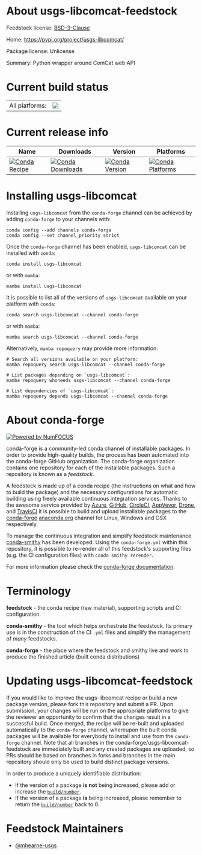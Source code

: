 About usgs-libcomcat-feedstock
==============================

Feedstock license: [BSD-3-Clause](https://github.com/conda-forge/libcomcat-feedstock/blob/main/LICENSE.txt)

Home: https://pypi.org/project/usgs-libcomcat/

Package license: Unlicense

Summary: Python wrapper around ComCat web API

Current build status
====================


<table><tr><td>All platforms:</td>
    <td>
      <a href="https://dev.azure.com/conda-forge/feedstock-builds/_build/latest?definitionId=6049&branchName=main">
        <img src="https://dev.azure.com/conda-forge/feedstock-builds/_apis/build/status/libcomcat-feedstock?branchName=main">
      </a>
    </td>
  </tr>
</table>

Current release info
====================

| Name | Downloads | Version | Platforms |
| --- | --- | --- | --- |
| [![Conda Recipe](https://img.shields.io/badge/recipe-usgs--libcomcat-green.svg)](https://anaconda.org/conda-forge/usgs-libcomcat) | [![Conda Downloads](https://img.shields.io/conda/dn/conda-forge/usgs-libcomcat.svg)](https://anaconda.org/conda-forge/usgs-libcomcat) | [![Conda Version](https://img.shields.io/conda/vn/conda-forge/usgs-libcomcat.svg)](https://anaconda.org/conda-forge/usgs-libcomcat) | [![Conda Platforms](https://img.shields.io/conda/pn/conda-forge/usgs-libcomcat.svg)](https://anaconda.org/conda-forge/usgs-libcomcat) |

Installing usgs-libcomcat
=========================

Installing `usgs-libcomcat` from the `conda-forge` channel can be achieved by adding `conda-forge` to your channels with:

```
conda config --add channels conda-forge
conda config --set channel_priority strict
```

Once the `conda-forge` channel has been enabled, `usgs-libcomcat` can be installed with `conda`:

```
conda install usgs-libcomcat
```

or with `mamba`:

```
mamba install usgs-libcomcat
```

It is possible to list all of the versions of `usgs-libcomcat` available on your platform with `conda`:

```
conda search usgs-libcomcat --channel conda-forge
```

or with `mamba`:

```
mamba search usgs-libcomcat --channel conda-forge
```

Alternatively, `mamba repoquery` may provide more information:

```
# Search all versions available on your platform:
mamba repoquery search usgs-libcomcat --channel conda-forge

# List packages depending on `usgs-libcomcat`:
mamba repoquery whoneeds usgs-libcomcat --channel conda-forge

# List dependencies of `usgs-libcomcat`:
mamba repoquery depends usgs-libcomcat --channel conda-forge
```


About conda-forge
=================

[![Powered by
NumFOCUS](https://img.shields.io/badge/powered%20by-NumFOCUS-orange.svg?style=flat&colorA=E1523D&colorB=007D8A)](https://numfocus.org)

conda-forge is a community-led conda channel of installable packages.
In order to provide high-quality builds, the process has been automated into the
conda-forge GitHub organization. The conda-forge organization contains one repository
for each of the installable packages. Such a repository is known as a *feedstock*.

A feedstock is made up of a conda recipe (the instructions on what and how to build
the package) and the necessary configurations for automatic building using freely
available continuous integration services. Thanks to the awesome service provided by
[Azure](https://azure.microsoft.com/en-us/services/devops/), [GitHub](https://github.com/),
[CircleCI](https://circleci.com/), [AppVeyor](https://www.appveyor.com/),
[Drone](https://cloud.drone.io/welcome), and [TravisCI](https://travis-ci.com/)
it is possible to build and upload installable packages to the
[conda-forge](https://anaconda.org/conda-forge) [anaconda.org](https://anaconda.org/)
channel for Linux, Windows and OSX respectively.

To manage the continuous integration and simplify feedstock maintenance
[conda-smithy](https://github.com/conda-forge/conda-smithy) has been developed.
Using the ``conda-forge.yml`` within this repository, it is possible to re-render all of
this feedstock's supporting files (e.g. the CI configuration files) with ``conda smithy rerender``.

For more information please check the [conda-forge documentation](https://conda-forge.org/docs/).

Terminology
===========

**feedstock** - the conda recipe (raw material), supporting scripts and CI configuration.

**conda-smithy** - the tool which helps orchestrate the feedstock.
                   Its primary use is in the construction of the CI ``.yml`` files
                   and simplify the management of *many* feedstocks.

**conda-forge** - the place where the feedstock and smithy live and work to
                  produce the finished article (built conda distributions)


Updating usgs-libcomcat-feedstock
=================================

If you would like to improve the usgs-libcomcat recipe or build a new
package version, please fork this repository and submit a PR. Upon submission,
your changes will be run on the appropriate platforms to give the reviewer an
opportunity to confirm that the changes result in a successful build. Once
merged, the recipe will be re-built and uploaded automatically to the
`conda-forge` channel, whereupon the built conda packages will be available for
everybody to install and use from the `conda-forge` channel.
Note that all branches in the conda-forge/usgs-libcomcat-feedstock are
immediately built and any created packages are uploaded, so PRs should be based
on branches in forks and branches in the main repository should only be used to
build distinct package versions.

In order to produce a uniquely identifiable distribution:
 * If the version of a package **is not** being increased, please add or increase
   the [``build/number``](https://docs.conda.io/projects/conda-build/en/latest/resources/define-metadata.html#build-number-and-string).
 * If the version of a package **is** being increased, please remember to return
   the [``build/number``](https://docs.conda.io/projects/conda-build/en/latest/resources/define-metadata.html#build-number-and-string)
   back to 0.

Feedstock Maintainers
=====================

* [@mhearne-usgs](https://github.com/mhearne-usgs/)

